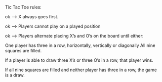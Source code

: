 Tic Tac Toe rules:

ok --> X always goes first.

ok --> Players cannot play on a played position

ok --> Players alternate placing X’s and O’s on the board until either:

One player has three in a row, horizontally, vertically or diagonally
All nine squares are filled.

If a player is able to draw three X’s or three O’s in a row, that player wins.

If all nine squares are filled and neither player has three in a row, the game is a draw.
